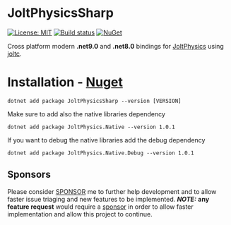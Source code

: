 # JoltPhysicsSharp

[![License: MIT](https://img.shields.io/badge/License-MIT-green.svg)](https://github.com/amerkoleci/JoltPhysicsSharp/blob/main/LICENSE)
[![Build status](https://github.com/amerkoleci/JoltPhysicsSharp/workflows/Build/badge.svg)](https://github.com/amerkoleci/JoltPhysicsSharp/actions)
[![NuGet](https://img.shields.io/nuget/v/JoltPhysicsSharp.svg)](https://www.nuget.org/packages/JoltPhysicsSharp)

Cross platform modern **.net9.0** and **.net8.0** bindings for [JoltPhysics](https://github.com/jrouwe/JoltPhysics) using [joltc](https://github.com/amerkoleci/joltc).

# Installation - [Nuget](https://www.nuget.org/packages/JoltPhysicsSharp)
```
dotnet add package JoltPhysicsSharp --version [VERSION]
```

Make sure to add also the native libraries dependency
```
dotnet add package JoltPhysics.Native --version 1.0.1
```

If you want to debug the native libraries add the debug dependency
```
dotnet add package JoltPhysics.Native.Debug --version 1.0.1
```

## Sponsors
Please consider [SPONSOR](https://github.com/sponsors/amerkoleci) me to further help development and to allow faster issue triaging and new features to be implemented.
**_NOTE:_** **any feature request** would require a [sponsor](https://github.com/sponsors/amerkoleci) in order to allow faster implementation and allow this project to continue.

